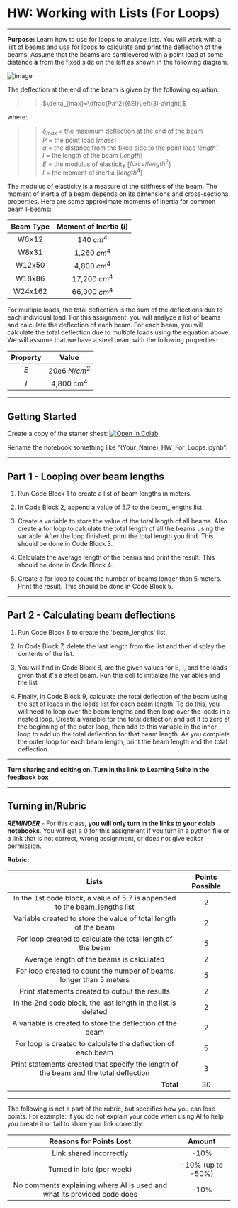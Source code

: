 # HW: Working with Lists (For Loops)

---

**Purpose:** Learn how to use for loops to analyze lists. You will work with a list of beams and use for loops to 
calculate and print the deflection of the beams. Assume that the beams are cantilevered with a point load at some 
distance **a** from the fixed side on the left as shown in the following diagram. 

![image](https://www.vcalc.com/attachments/f79744e5-e005-11e3-b7aa-bc764e2038f2/CantileverBeamConcentratedloadPatanypoint-illustration.png)

The deflection at the end of the beam is given by the following equation:

>>$\delta_{max}=\dfrac{Pa^2}{6EI}\left(3l-a\right)$

where:

>>$\delta_{max}$ = the maximum deflection at the end of the beam<br>
$P$ = the point load [$mass$]<br>
$a$ = the distance from the fixed side to the point load $length$]<br>
$l$ = the length of the beam [$length$]<br>
$E$ = the modulus of elasticity  [$force/length^2$]<br>
$I$ = the moment of inertia [$length^4$]

The modulus of elasticity is a measure of the stiffness of the beam. The moment of inertia of a beam depends on its dimensions and cross-sectional properties. Here are some approximate moments of inertia for common beam I-beams:

| Beam Type | Moment of Inertia ($I$) |
|:---------:|:-----------------------:|
|   W6×12   |       140 $cm^4$        |
|   W8x31   |      1,260 $cm^4$       |
|  W12x50   |      4,800 $cm^4$       |
|  W18x86   |      17,200 $cm^4$      |   
|  W24x162  |      66,000 $cm^4$      |


For multiple loads, the total deflection is the sum of the deflections due to each individual load. For this assignment, you will analyze a list of beams and calculate the deflection of each beam. For each beam, you will calculate the total deflection due to multiple loads using the equation above. We will assume that we have a steel beam with the following properties:

| Property |     Value     |
|:--------:|:-------------:|
|   $E$    | 20e6 $N/cm^2$ |
|   $I$    | 4,800 $cm^4$  |

---

## Getting Started

Create a copy of the starter sheet: <a href="https://colab.research.google.com/github/byu-cce270/content/blob/main/docs/unit2/01_for_loops_into_functions/(Starter_Workbook)_HW_For_Loops.ipynb" target="_blank"><img src="https://colab.research.google.com/assets/colab-badge.svg" alt="Open In Colab"/></a>

Rename the notebook something like "(Your_Name)_HW_For_Loops.ipynb".

---

## Part 1 - Looping over beam lengths

1. Run Code Block 1 to create a list of beam lengths in meters.

2. In Code Block 2, append a value of 5.7 to the beam_lengths list.

3. Create a variable to store the value of the total length of all beams. Also create a for loop to calculate the total length of all the beams using the variable. After the loop finished, print the total length you find. This should be done in Code Block 3.

4. Calculate the average length of the beams and print the result. This should be done in Code Block 4.

5. Create a for loop to count the number of beams longer than 5 meters. Print the result. This should be done in Code Block 5.

---

## Part 2 - Calculating beam deflections

1. Run Code Block 6 to create the 'beam_lenghts' list.

2. In Code Block 7, delete the last length from the list and then display the contents of the list.

3. You will find in Code Block 8, are the given values for E, I, and the loads given that it's a steel beam. Run this cell to initialize the variables and the list

4. Finally, in Code Block 9, calculate the total deflection of the beam using the set of loads in the loads list for each beam length. To do this, you will need to loop over the beam lengths and then loop over the loads in a nested loop. Create a variable for the total deflection and set it to zero at the beginning of the outer loop, then add to this variable in the inner loop to add up the total deflection for that beam length. As you complete the outer loop for each beam length, print the beam length and the total deflection.

---

**Turn sharing and editing on. Turn in the link to Learning Suite in the feedback box**

---

## Turning in/Rubric

**_REMINDER_** - For this class, **you will only turn in the links to your colab notebooks**. You will get a 0 for this assignment if you turn in a python file or a link that is not correct, wrong assignment, or does not give editor permission.

**Rubric:**

|                                            Lists                                                     | Points Possible |
|:----------------------------------------------------------------------------------------------------:|:---------------:|
|              In the 1st code block, a value of 5.7 is appended to the beam_lengths list              |        2        |
|                  Variable created to store the value of total length of the beam                     |        2        |
|                     For loop created to calculate the total length of the beam                       |        5        |
|                            Average length of the beams is calculated                                 |        2        |
|                For loop created to count the number of beams longer than 5 meters                    |        5        |
|                         Print statements created to output the results                               |        2        |
|                   In the 2nd code block, the last length in the list is deleted                      |        2        |
|                     A variable is created to store the deflection of the beam                        |        2        |
|                   For loop is created to calculate the deflection of each beam                       |        5        |
|        Print statements created that specify the length of the beam and the total deflection         |        3        |
|                          <div style="text-align: right">**Total**</div>                              |       30        |

---

The following is not a part of the rubric, but specifies how you can lose points. For example: if you do not explain your code when using AI to help you create it or fail to share your link correctly.

|                       **Reasons for Points Lost**                       |    **Amount**     |  
|:-----------------------------------------------------------------------:|:-----------------:|
|                         Link shared incorrectly                         |       -10%        |
|                        Turned in late (per week)                        | -10% (up to -50%) |
| No comments explaining where AI is used and what its provided code does |       -10%        |
